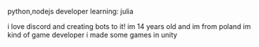 python,nodejs developer
learning: julia

i love discord and creating bots to it!
im 14 years old and im from poland
im kind of game developer i made some games in unity






 
